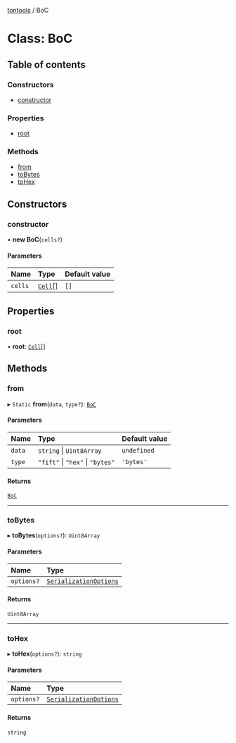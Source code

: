 [tontools](../README.md) / BoC

# Class: BoC

## Table of contents

### Constructors

- [constructor](BoC.md#constructor)

### Properties

- [root](BoC.md#root)

### Methods

- [from](BoC.md#from)
- [toBytes](BoC.md#tobytes)
- [toHex](BoC.md#tohex)

## Constructors

### constructor

• **new BoC**(`cells?`)

#### Parameters

| Name | Type | Default value |
| :------ | :------ | :------ |
| `cells` | [`Cell`](Cell.md)[] | `[]` |

## Properties

### root

• **root**: [`Cell`](Cell.md)[]

## Methods

### from

▸ `Static` **from**(`data`, `type?`): [`BoC`](BoC.md)

#### Parameters

| Name | Type | Default value |
| :------ | :------ | :------ |
| `data` | `string` \| `Uint8Array` | `undefined` |
| `type` | ``"fift"`` \| ``"hex"`` \| ``"bytes"`` | `'bytes'` |

#### Returns

[`BoC`](BoC.md)

___

### toBytes

▸ **toBytes**(`options?`): `Uint8Array`

#### Parameters

| Name | Type |
| :------ | :------ |
| `options?` | [`SerializationOptions`](../interfaces/SerializationOptions.md) |

#### Returns

`Uint8Array`

___

### toHex

▸ **toHex**(`options?`): `string`

#### Parameters

| Name | Type |
| :------ | :------ |
| `options?` | [`SerializationOptions`](../interfaces/SerializationOptions.md) |

#### Returns

`string`
